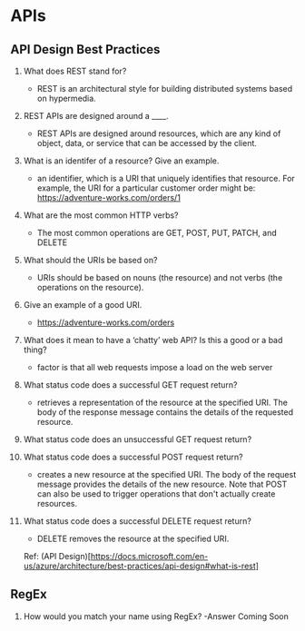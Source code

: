 # APIs

## API Design Best Practices  

1. What does REST stand for?
   - REST is an architectural style for building distributed systems based on hypermedia.
2. REST APIs are designed around a ____.
   - REST APIs are designed around resources, which are any kind of object, data, or service that can be accessed by the client.
3. What is an identifer of a resource? Give an example.
   - an identifier, which is a URI that uniquely identifies that resource. For example, the URI for a particular customer order might be: https://adventure-works.com/orders/1  
4. What are the most common HTTP verbs?
   - The most common operations are GET, POST, PUT, PATCH, and DELETE  
5. What should the URIs be based on?
   - URIs should be based on nouns (the resource) and not verbs (the operations on the resource).
6. Give an example of a good URI.
   - https://adventure-works.com/orders
7. What does it mean to have a ‘chatty’ web API? Is this a good or a bad thing?
   - factor is that all web requests impose a load on the web server
8. What status code does a successful GET request return?
   - retrieves a representation of the resource at the specified URI. The body of the response message contains the details of the requested resource.
9. What status code does an unsuccessful GET request return?
10. What status code does a successful POST request return?
    - creates a new resource at the specified URI. The body of the request message provides the details of the new resource. Note that POST can also be used to trigger operations that don't actually create resources.
11. What status code does a successful DELETE request return?
    - DELETE removes the resource at the specified URI.

    Ref: (API Design)[https://docs.microsoft.com/en-us/azure/architecture/best-practices/api-design#what-is-rest]


## RegEx

1. How would you match your name using RegEx?
   -Answer Coming Soon